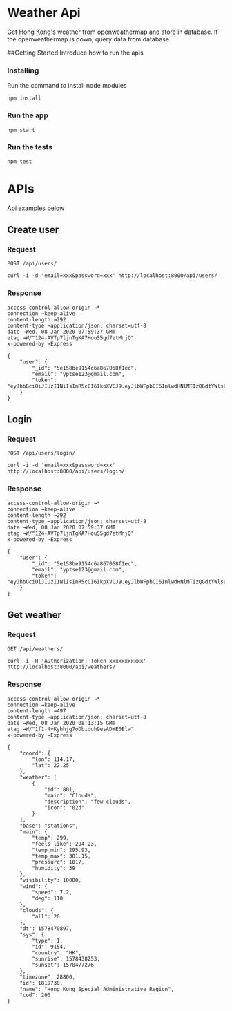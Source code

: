 # Weather Api
Get Hong Kong's weather from openweathermap and store in database. If the openweathermap is down, query data from database 

##Getting Started
Introduce how to run the apis

### Installing
Run the command to install node modules
```
npm install
```

### Run the app
```
npm start
```

### Run the tests
```
npm test
```

# APIs
Api examples below

## Create user

### Request
`POST /api/users/`
```
curl -i -d 'email=xxx&password=xxx' http://localhost:8000/api/users/
```

### Response
```
access-control-allow-origin →*
connection →keep-alive
content-length →292
content-type →application/json; charset=utf-8
date →Wed, 08 Jan 2020 07:59:37 GMT
etag →W/"124-AVTp7ljnTgKA7HouS5gd7etMnjQ"
x-powered-by →Express

{
    "user": {
        "_id": "5e158be9154c6a867058f1ec",
        "email": "yptse123@gmail.com",
        "token": "eyJhbGciOiJIUzI1NiIsInR5cCI6IkpXVCJ9.eyJlbWFpbCI6InlwdHNlMTIzQGdtYWlsLmNvbSIsImlkIjoiNWUxNThiZTkxNTRjNmE4NjcwNThmMWVjIiwiZXhwIjoxNTgzNjU0Mzc3LCJpYXQiOjE1Nzg0NzAzNzd9.kIvX8A_3EG3Ur3FA6UscrFhDZuSD3iGqmYk2O780A0Y"
    }
}
```

## Login

### Request
`POST /api/users/login/`
```
curl -i -d 'email=xxx&password=xxx' http://localhost:8000/api/users/login/
```

### Response
```
access-control-allow-origin →*
connection →keep-alive
content-length →292
content-type →application/json; charset=utf-8
date →Wed, 08 Jan 2020 07:59:37 GMT
etag →W/"124-AVTp7ljnTgKA7HouS5gd7etMnjQ"
x-powered-by →Express

{
    "user": {
        "_id": "5e158be9154c6a867058f1ec",
        "email": "yptse123@gmail.com",
        "token": "eyJhbGciOiJIUzI1NiIsInR5cCI6IkpXVCJ9.eyJlbWFpbCI6InlwdHNlMTIzQGdtYWlsLmNvbSIsImlkIjoiNWUxNThiZTkxNTRjNmE4NjcwNThmMWVjIiwiZXhwIjoxNTgzNjU0Mzc3LCJpYXQiOjE1Nzg0NzAzNzd9.kIvX8A_3EG3Ur3FA6UscrFhDZuSD3iGqmYk2O780A0Y"
    }
}
```

## Get weather

### Request
`GET /api/weathers/`
```
curl -i -H 'Authorization: Token xxxxxxxxxxx' http://localhost:8000/api/weathers/
```

### Response
```
access-control-allow-origin →*
connection →keep-alive
content-length →497
content-type →application/json; charset=utf-8
date →Wed, 08 Jan 2020 08:13:15 GMT
etag →W/"1f1-4+Kyhhjg7oDbiduh9esADYE0Elw"
x-powered-by →Express

{
    "coord": {
        "lon": 114.17,
        "lat": 22.25
    },
    "weather": [
        {
            "id": 801,
            "main": "Clouds",
            "description": "few clouds",
            "icon": "02d"
        }
    ],
    "base": "stations",
    "main": {
        "temp": 299,
        "feels_like": 294.23,
        "temp_min": 295.93,
        "temp_max": 301.15,
        "pressure": 1017,
        "humidity": 39
    },
    "visibility": 10000,
    "wind": {
        "speed": 7.2,
        "deg": 110
    },
    "clouds": {
        "all": 20
    },
    "dt": 1578470897,
    "sys": {
        "type": 1,
        "id": 9154,
        "country": "HK",
        "sunrise": 1578438253,
        "sunset": 1578477276
    },
    "timezone": 28800,
    "id": 1819730,
    "name": "Hong Kong Special Administrative Region",
    "cod": 200
}
```
